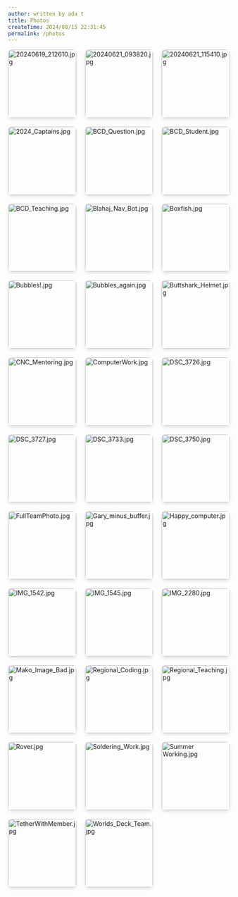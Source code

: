```yaml
---
author: written by ada t 
title: Photos
createTime: 2024/08/15 22:31:45
permalink: /photos
---
```


<ClientOnly>
<div class="image-viewer">
    
<div class="image-item">
    <a href="/2024-08-15/20240619_212610.jpg" target="_blank" class="image-link">
        <img src="/thumbnails/thumb_20240619_212610.jpg?url" alt="20240619_212610.jpg" loading="lazy">
        <div class="image-overlay">
            <p class="image-title">20240619_212610.jpg</p>
            <p class="image-date">2024-08-15</p>
        </div>
    </a>
</div>
                
<div class="image-item">
    <a href="/2024-08-15/20240621_093820.jpg" target="_blank" class="image-link">
        <img src="/thumbnails/thumb_20240621_093820.jpg?url" alt="20240621_093820.jpg" loading="lazy">
        <div class="image-overlay">
            <p class="image-title">20240621_093820.jpg</p>
            <p class="image-date">2024-08-15</p>
        </div>
    </a>
</div>
                
<div class="image-item">
    <a href="/2024-08-15/20240621_115410.jpg" target="_blank" class="image-link">
        <img src="/thumbnails/thumb_20240621_115410.jpg?url" alt="20240621_115410.jpg" loading="lazy">
        <div class="image-overlay">
            <p class="image-title">20240621_115410.jpg</p>
            <p class="image-date">2024-08-15</p>
        </div>
    </a>
</div>
                
<div class="image-item">
    <a href="/2024-08-15/2024_Captains.jpg" target="_blank" class="image-link">
        <img src="/thumbnails/thumb_2024_Captains.jpg?url" alt="2024_Captains.jpg" loading="lazy">
        <div class="image-overlay">
            <p class="image-title">2024_Captains.jpg</p>
            <p class="image-date">2024-08-15</p>
        </div>
    </a>
</div>
                
<div class="image-item">
    <a href="/2024-08-15/BCD_Question.jpg" target="_blank" class="image-link">
        <img src="/thumbnails/thumb_BCD_Question.jpg?url" alt="BCD_Question.jpg" loading="lazy">
        <div class="image-overlay">
            <p class="image-title">BCD_Question.jpg</p>
            <p class="image-date">2024-08-15</p>
        </div>
    </a>
</div>
                
<div class="image-item">
    <a href="/2024-08-15/BCD_Student.jpg" target="_blank" class="image-link">
        <img src="/thumbnails/thumb_BCD_Student.jpg?url" alt="BCD_Student.jpg" loading="lazy">
        <div class="image-overlay">
            <p class="image-title">BCD_Student.jpg</p>
            <p class="image-date">2024-08-15</p>
        </div>
    </a>
</div>
                
<div class="image-item">
    <a href="/2024-08-15/BCD_Teaching.jpg" target="_blank" class="image-link">
        <img src="/thumbnails/thumb_BCD_Teaching.jpg?url" alt="BCD_Teaching.jpg" loading="lazy">
        <div class="image-overlay">
            <p class="image-title">BCD_Teaching.jpg</p>
            <p class="image-date">2024-08-15</p>
        </div>
    </a>
</div>
                
<div class="image-item">
    <a href="/2024-08-15/Blahaj_Nav_Bot.jpg" target="_blank" class="image-link">
        <img src="/thumbnails/thumb_Blahaj_Nav_Bot.jpg?url" alt="Blahaj_Nav_Bot.jpg" loading="lazy">
        <div class="image-overlay">
            <p class="image-title">Blahaj_Nav_Bot.jpg</p>
            <p class="image-date">2024-08-15</p>
        </div>
    </a>
</div>
                
<div class="image-item">
    <a href="/2024-08-15/Boxfish.jpg" target="_blank" class="image-link">
        <img src="/thumbnails/thumb_Boxfish.jpg?url" alt="Boxfish.jpg" loading="lazy">
        <div class="image-overlay">
            <p class="image-title">Boxfish.jpg</p>
            <p class="image-date">2024-08-15</p>
        </div>
    </a>
</div>
                
<div class="image-item">
    <a href="/2024-08-15/Bubbles!.jpg" target="_blank" class="image-link">
        <img src="/thumbnails/thumb_Bubbles!.jpg?url" alt="Bubbles!.jpg" loading="lazy">
        <div class="image-overlay">
            <p class="image-title">Bubbles!.jpg</p>
            <p class="image-date">2024-08-15</p>
        </div>
    </a>
</div>
                
<div class="image-item">
    <a href="/2024-08-15/Bubbles_again.jpg" target="_blank" class="image-link">
        <img src="/thumbnails/thumb_Bubbles_again.jpg?url" alt="Bubbles_again.jpg" loading="lazy">
        <div class="image-overlay">
            <p class="image-title">Bubbles_again.jpg</p>
            <p class="image-date">2024-08-15</p>
        </div>
    </a>
</div>
                
<div class="image-item">
    <a href="/2024-08-15/Buttshark_Helmet.jpg" target="_blank" class="image-link">
        <img src="/thumbnails/thumb_Buttshark_Helmet.jpg?url" alt="Buttshark_Helmet.jpg" loading="lazy">
        <div class="image-overlay">
            <p class="image-title">Buttshark_Helmet.jpg</p>
            <p class="image-date">2024-08-15</p>
        </div>
    </a>
</div>
                
<div class="image-item">
    <a href="/2024-08-15/CNC_Mentoring.jpg" target="_blank" class="image-link">
        <img src="/thumbnails/thumb_CNC_Mentoring.jpg?url" alt="CNC_Mentoring.jpg" loading="lazy">
        <div class="image-overlay">
            <p class="image-title">CNC_Mentoring.jpg</p>
            <p class="image-date">2024-08-15</p>
        </div>
    </a>
</div>
                
<div class="image-item">
    <a href="/2024-08-15/ComputerWork.jpg" target="_blank" class="image-link">
        <img src="/thumbnails/thumb_ComputerWork.jpg?url" alt="ComputerWork.jpg" loading="lazy">
        <div class="image-overlay">
            <p class="image-title">ComputerWork.jpg</p>
            <p class="image-date">2024-08-15</p>
        </div>
    </a>
</div>
                
<div class="image-item">
    <a href="/2024-08-15/DSC_3726.jpg" target="_blank" class="image-link">
        <img src="/thumbnails/thumb_DSC_3726.jpg?url" alt="DSC_3726.jpg" loading="lazy">
        <div class="image-overlay">
            <p class="image-title">DSC_3726.jpg</p>
            <p class="image-date">2024-08-15</p>
        </div>
    </a>
</div>
                
<div class="image-item">
    <a href="/2024-08-15/DSC_3727.jpg" target="_blank" class="image-link">
        <img src="/thumbnails/thumb_DSC_3727.jpg?url" alt="DSC_3727.jpg" loading="lazy">
        <div class="image-overlay">
            <p class="image-title">DSC_3727.jpg</p>
            <p class="image-date">2024-08-15</p>
        </div>
    </a>
</div>
                
<div class="image-item">
    <a href="/2024-08-15/DSC_3733.jpg" target="_blank" class="image-link">
        <img src="/thumbnails/thumb_DSC_3733.jpg?url" alt="DSC_3733.jpg" loading="lazy">
        <div class="image-overlay">
            <p class="image-title">DSC_3733.jpg</p>
            <p class="image-date">2024-08-15</p>
        </div>
    </a>
</div>
                
<div class="image-item">
    <a href="/2024-08-15/DSC_3750.jpg" target="_blank" class="image-link">
        <img src="/thumbnails/thumb_DSC_3750.jpg?url" alt="DSC_3750.jpg" loading="lazy">
        <div class="image-overlay">
            <p class="image-title">DSC_3750.jpg</p>
            <p class="image-date">2024-08-15</p>
        </div>
    </a>
</div>
                
<div class="image-item">
    <a href="/2024-08-15/FullTeamPhoto.jpg" target="_blank" class="image-link">
        <img src="/thumbnails/thumb_FullTeamPhoto.jpg?url" alt="FullTeamPhoto.jpg" loading="lazy">
        <div class="image-overlay">
            <p class="image-title">FullTeamPhoto.jpg</p>
            <p class="image-date">2024-08-15</p>
        </div>
    </a>
</div>
                
<div class="image-item">
    <a href="/2024-08-15/Gary_minus_buffer.jpg" target="_blank" class="image-link">
        <img src="/thumbnails/thumb_Gary_minus_buffer.jpg?url" alt="Gary_minus_buffer.jpg" loading="lazy">
        <div class="image-overlay">
            <p class="image-title">Gary_minus_buffer.jpg</p>
            <p class="image-date">2024-08-15</p>
        </div>
    </a>
</div>
                
<div class="image-item">
    <a href="/2024-08-15/Happy_computer.jpg" target="_blank" class="image-link">
        <img src="/thumbnails/thumb_Happy_computer.jpg?url" alt="Happy_computer.jpg" loading="lazy">
        <div class="image-overlay">
            <p class="image-title">Happy_computer.jpg</p>
            <p class="image-date">2024-08-15</p>
        </div>
    </a>
</div>
                
<div class="image-item">
    <a href="/2024-08-15/IMG_1542.jpg" target="_blank" class="image-link">
        <img src="/thumbnails/thumb_IMG_1542.jpg?url" alt="IMG_1542.jpg" loading="lazy">
        <div class="image-overlay">
            <p class="image-title">IMG_1542.jpg</p>
            <p class="image-date">2024-08-15</p>
        </div>
    </a>
</div>
                
<div class="image-item">
    <a href="/2024-08-15/IMG_1545.jpg" target="_blank" class="image-link">
        <img src="/thumbnails/thumb_IMG_1545.jpg?url" alt="IMG_1545.jpg" loading="lazy">
        <div class="image-overlay">
            <p class="image-title">IMG_1545.jpg</p>
            <p class="image-date">2024-08-15</p>
        </div>
    </a>
</div>
                
<div class="image-item">
    <a href="/2024-08-15/IMG_2280.jpg" target="_blank" class="image-link">
        <img src="/thumbnails/thumb_IMG_2280.jpg?url" alt="IMG_2280.jpg" loading="lazy">
        <div class="image-overlay">
            <p class="image-title">IMG_2280.jpg</p>
            <p class="image-date">2024-08-15</p>
        </div>
    </a>
</div>
                
<div class="image-item">
    <a href="/2024-08-15/Mako_Image_Bad.jpg" target="_blank" class="image-link">
        <img src="/thumbnails/thumb_Mako_Image_Bad.jpg?url" alt="Mako_Image_Bad.jpg" loading="lazy">
        <div class="image-overlay">
            <p class="image-title">Mako_Image_Bad.jpg</p>
            <p class="image-date">2024-08-15</p>
        </div>
    </a>
</div>
                
<div class="image-item">
    <a href="/2024-08-15/Regional_Coding.jpg" target="_blank" class="image-link">
        <img src="/thumbnails/thumb_Regional_Coding.jpg?url" alt="Regional_Coding.jpg" loading="lazy">
        <div class="image-overlay">
            <p class="image-title">Regional_Coding.jpg</p>
            <p class="image-date">2024-08-15</p>
        </div>
    </a>
</div>
                
<div class="image-item">
    <a href="/2024-08-15/Regional_Teaching.jpg" target="_blank" class="image-link">
        <img src="/thumbnails/thumb_Regional_Teaching.jpg?url" alt="Regional_Teaching.jpg" loading="lazy">
        <div class="image-overlay">
            <p class="image-title">Regional_Teaching.jpg</p>
            <p class="image-date">2024-08-15</p>
        </div>
    </a>
</div>
                
<div class="image-item">
    <a href="/2024-08-15/Rover.jpg" target="_blank" class="image-link">
        <img src="/thumbnails/thumb_Rover.jpg?url" alt="Rover.jpg" loading="lazy">
        <div class="image-overlay">
            <p class="image-title">Rover.jpg</p>
            <p class="image-date">2024-08-15</p>
        </div>
    </a>
</div>
                
<div class="image-item">
    <a href="/2024-08-15/Soldering_Work.jpg" target="_blank" class="image-link">
        <img src="/thumbnails/thumb_Soldering_Work.jpg?url" alt="Soldering_Work.jpg" loading="lazy">
        <div class="image-overlay">
            <p class="image-title">Soldering_Work.jpg</p>
            <p class="image-date">2024-08-15</p>
        </div>
    </a>
</div>
                
<div class="image-item">
    <a href="/2024-08-15/Summer Working.jpg" target="_blank" class="image-link">
        <img src="/thumbnails/thumb_Summer Working.jpg?url" alt="Summer Working.jpg" loading="lazy">
        <div class="image-overlay">
            <p class="image-title">Summer Working.jpg</p>
            <p class="image-date">2024-08-15</p>
        </div>
    </a>
</div>
                
<div class="image-item">
    <a href="/2024-08-15/TetherWithMember.jpg" target="_blank" class="image-link">
        <img src="/thumbnails/thumb_TetherWithMember.jpg?url" alt="TetherWithMember.jpg" loading="lazy">
        <div class="image-overlay">
            <p class="image-title">TetherWithMember.jpg</p>
            <p class="image-date">2024-08-15</p>
        </div>
    </a>
</div>
                
<div class="image-item">
    <a href="/2024-08-15/Worlds_Deck_Team.jpg" target="_blank" class="image-link">
        <img src="/thumbnails/thumb_Worlds_Deck_Team.jpg?url" alt="Worlds_Deck_Team.jpg" loading="lazy">
        <div class="image-overlay">
            <p class="image-title">Worlds_Deck_Team.jpg</p>
            <p class="image-date">2024-08-15</p>
        </div>
    </a>
</div>
                
</div>
</ClientOnly>

<style>
.image-viewer {
    display: grid;
    grid-template-columns: repeat(3, 1fr);
    gap: 20px;
    margin-bottom: 40px;
    width: 100%;
}
.image-grid {
    display: contents; 
}

.image-item {
    position: relative;
    overflow: hidden;
    border-radius: 8px;
    box-shadow: 0 4px 6px rgba(0, 0, 0, 0.1);
    transition: transform 0.3s ease;
    aspect-ratio: 1 / 1;
    width: 100%; 
}

.image-item:hover {
    transform: translateY(-5px);
}

.image-link {
    display: block;
    position: relative;
    width: 100%;
    height: 100%;
}

.image-link img {
    width: 100%;
    height: 100%;
    object-fit: cover;
    display: block;
}

.image-overlay {
    position: absolute;
    bottom: 0;
    left: 0;
    right: 0;
    background: rgba(0, 0, 0, 0.7);
    color: white;
    padding: 10px;
    transform: translateY(100%);
    transition: transform 0.3s ease;
}

.image-item:hover .image-overlay {
    transform: translateY(0);
}

.image-title {
    margin: 0;
    font-size: 14px;
    font-weight: bold;
    white-space: nowrap;
    overflow: hidden;
    text-overflow: ellipsis;
}

.image-date {
    margin: 5px 0 0;
    font-size: 12px;
    opacity: 0.8;
}
</style>
